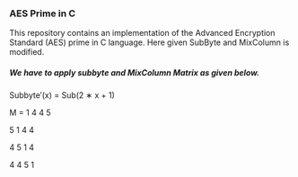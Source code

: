 ### AES Prime in C
This repository contains an implementation of the Advanced Encryption Standard (AES) prime in C language. Here given SubByte and MixColumn is modified.

##### We have to apply subbyte and MixColumn Matrix as given below.

Subbyte′(x) = Sub(2 ∗ x + 1)

M =
1 4 4 5

5 1 4 4

4 5 1 4

4 4 5 1

